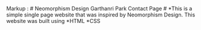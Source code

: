 Markup :  # Neomorphism Design Garthanri Park Contact Page #
*This is a simple single page website that was inspired by Neomorphism Design.
This website was built using 
*HTML
*CSS
